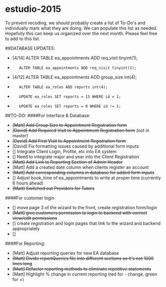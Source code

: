 # estudio-2015
To prevent recoding, we should probably create a list of To-Do's and individually mark what they are doing.  We can populate this list as needed.  Hopefully this can keep us organized over the next month.  Please feel free to add to this list. 

##DATABASE UPDATES:
* [4/14] ALTER TABLE ea_appointments ADD req_visit tinyint(1);
*        ALTER TABLE ea_appointments ADD req_visit tinyint(1);
* [4/12] ALTER TABLE ea_appointments ADD group_size int(4);
*        ALTER TABLE ea_roles ADD reports int(4);
*        UPDATE ea_roles SET reports = 15 WHERE id = 1;
*        UPDATE ea_roles SET reports = 0 WHERE id != 1;

##TO-DO:
####For Interface & Database:
* ~~[Matt] Add Group Size to Appointment Registration form~~
* ~~[David] Add Required Visit to Appointment Registration form~~ (not in master)
* ~~[David] Add First Visit to Appointment Registration form~~ 
* [David] Fix formatting issues caused by additional form inputs
* [] Integrate Client Login, Profile, etc into EA system
* [] Need to integrate major and year into the Client Registration
* ~~[Matt] Add Link to Reporting Section of Admin Header~~
* [Matt] Add a created date column when clients register an account
* ~~[Matt] Add corresponding columns in database for added form inputs~~
* [] Adjust book_time of ea_appointments to write at proper time (currently 6 hours ahead)
* ~~[Matt] Switched out Providers for Tutors~~

####For customer login
* [] move page 3 of the wizard to the front, create registration form/login 
* ~~[Matt] give customers permission to login to backend with correct view/edit permissions~~
* [] create registration and login pages that link to the wizard and backend appropriately
* []  

####For Reporting:
* [Matt] Adjust reporting queries for new EA database
* ~~[Matt] Divide reportQueries file into different sections so it's not 1000 lines long~~
* ~~[Matt] Refactor reporting methods to eliminate repetitive statements~~
* [Matt] Highlight % change in current reporting (red for - change, green for +)

